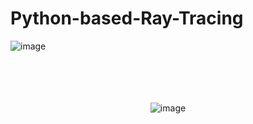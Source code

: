 # Python-based-Ray-Tracing

![image](https://user-images.githubusercontent.com/60418809/202199956-ae9edd93-7609-47bb-91aa-8ba0695f8400.png)
<br>
<br>
<br>
<br>
<br>
<div align="center">

![image](https://cafeptthumb-phinf.pstatic.net/MjAyMjEwMjNfMjYg/MDAxNjY2NTM2MDU4OTg3.MpHV6ZqEkpWzyMPzFgETEivux3wNRTIxhM2UO-V_swog.NpaEL_fpnhZZtPl40lqLJICdFqD8PoKjXO8pud98S98g.GIF/phong_shader.gif?type=w1600)

</div>
